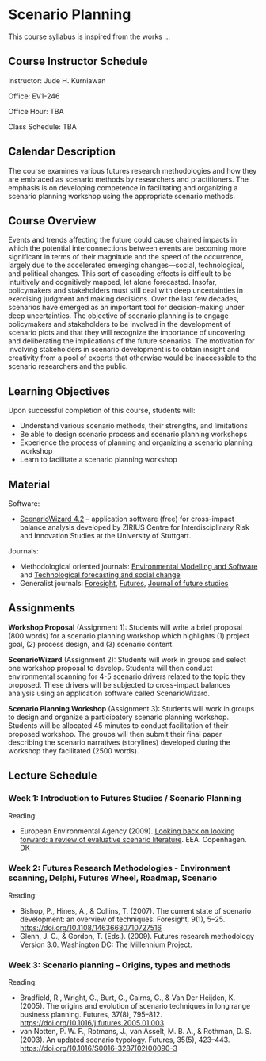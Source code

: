 # Scenario Planning
This course syllabus is inspired from the works ...

## Course Instructor Schedule
Instructor: Jude H. Kurniawan

Office: EV1-246

Office Hour: TBA

Class Schedule: TBA

## Calendar Description
The course examines various futures research methodologies and how they are embraced as scenario methods by researchers and practitioners. The emphasis is on developing competence in facilitating and organizing a scenario planning workshop using the appropriate scenario methods.

## Course Overview
Events and trends affecting the future could cause chained impacts in which the potential interconnections between events are becoming more significant in terms of their magnitude and the speed of the occurrence, largely due to the accelerated emerging changes—social, technological, and political changes. This sort of cascading effects is difficult to be intuitively and cognitively mapped, let alone forecasted. Insofar, policymakers and stakeholders must still deal with deep uncertainties in exercising judgment and making decisions. Over the last few decades, scenarios have emerged as an important tool for decision-making under deep uncertainties. The objective of scenario planning is to engage policymakers and stakeholders to be involved in the development of scenario plots and that they will recognize the importance of uncovering and deliberating the implications of the future scenarios. The motivation for involving stakeholders in scenario development is to obtain insight and creativity from a pool of experts that otherwise would be inaccessible to the scenario researchers and the public.

## Learning Objectives
Upon successful completion of this course, students will:
* Understand various scenario methods, their strengths, and limitations
* Be able to design scenario process and scenario planning workshops
* Experience the process of planning and organizing a scenario planning workshop
* Learn to facilitate a scenario planning workshop

## Material
Software:
* [ScenarioWizard 4.2](http://www.cross-impact.de/english/CIB_e_ScW.htm) – application software (free) for cross-impact balance analysis developed by ZIRIUS Centre for Interdisciplinary Risk and Innovation Studies at the University of Stuttgart.

Journals:
* Methodological oriented journals: [Environmental Modelling and Software](https://www.journals.elsevier.com/environmental-modelling-and-software) and [Technological forecasting and social change](https://www.journals.elsevier.com/technological-forecasting-and-social-change/)
* Generalist journals: [Foresight](http://www.emeraldinsight.com/loi/fs), [Futures](https://www.journals.elsevier.com/futures), [Journal of future studies](http://jfsdigital.org/)

## Assignments
**Workshop Proposal** (Assignment 1): Students will write a brief proposal (800 words) for a scenario planning workshop which highlights (1) project goal, (2) process design, and (3) scenario content.

**ScenarioWizard** (Assignment 2): Students will work in groups and select one workshop proposal to develop. Students will then conduct environmental scanning for 4-5 scenario drivers related to the topic they proposed. These drivers will be subjected to cross-impact balances analysis using an application software called ScenarioWizard.

**Scenario Planning Workshop** (Assignment 3): Students will work in groups to design and organize a participatory scenario planning workshop. Students will be allocated 45 minutes to conduct facilitation of their proposed workshop. The groups will then submit their final paper describing the scenario narratives (storylines) developed during the workshop they facilitated (2500 words).

## Lecture Schedule

### Week 1: Introduction to Futures Studies / Scenario Planning
Reading:
* European Environmental Agency (2009). [Looking back on looking forward: a review of evaluative scenario literature](http://www.eea.europa.eu/publications/looking-back-on-looking-forward-a-review-of-evaluative-scenario-literature). EEA. Copenhagen. DK

### Week 2: Futures Research Methodologies - Environment scanning, Delphi, Futures Wheel, Roadmap, Scenario
Reading:
* Bishop, P., Hines, A., & Collins, T. (2007). The current state of scenario development: an overview of techniques. Foresight, 9(1), 5–25. https://doi.org/10.1108/14636680710727516
* Glenn, J. C., & Gordon, T. (Eds.). (2009). Futures research methodology Version 3.0. Washington DC: The Millennium Project.

### Week 3: Scenario planning – Origins, types and methods
Reading:
* Bradfield, R., Wright, G., Burt, G., Cairns, G., & Van Der Heijden, K. (2005). The origins and evolution of scenario techniques in long range business planning. Futures, 37(8), 795–812. https://doi.org/10.1016/j.futures.2005.01.003
* van Notten, P. W. F., Rotmans, J., van Asselt, M. B. A., & Rothman, D. S. (2003). An updated scenario typology. Futures, 35(5), 423–443. https://doi.org/10.1016/S0016-3287(02)00090-3
